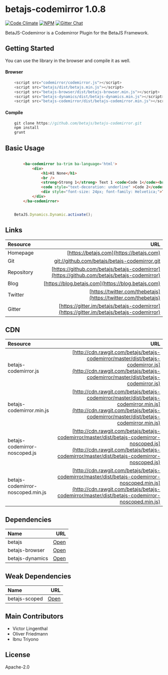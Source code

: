 # betajs-codemirror 1.0.8
[![Code Climate](https://codeclimate.com/github/betajs/betajs-codemirror/badges/gpa.svg)](https://codeclimate.com/github/betajs/betajs-codemirror)
[![NPM](https://img.shields.io/npm/v/betajs-codemirror.svg?style=flat)](https://www.npmjs.com/package/betajs-codemirror)
[![Gitter Chat](https://badges.gitter.im/betajs/betajs-codemirror.svg)](https://gitter.im/betajs/betajs-codemirror)

BetaJS-Codemirror is a Codemirror Plugin for the BetaJS Framework.



## Getting Started


You can use the library in the browser and compile it as well.

#### Browser

```javascript
	<script src="codemirror/codemirror.js"></script>
	<script src="betajs/dist/betajs.min.js"></script>
	<script src="betajs-browser/dist/betajs-browser.min.js"></script>
	<script src="betajs-dynamics/dist/betajs-dynamics.min.js"></script>
	<script src="betajs-codemirror/dist/betajs-codemirror.min.js"></script>
``` 

#### Compile

```javascript
	git clone https://github.com/betajs/betajs-codemirror.git
	npm install
	grunt
```



## Basic Usage


```html

		<ba-codemirror ba-trim ba-language='html'>
			<div>
				<h1>H1 None</h1>
				<br />
				<strong>Strong 1</strong> Text 1 <code>Code 1</code><br />
				<code style="text-decoration: underline" >Code 2</code><strong> Strong 2</strong>
				<div style="font-size: 24px; font-family: Helvetica;">Text 2</div>
			</div>
		</ba-codemirror>

```

```javascript

	BetaJS.Dynamics.Dynamic.activate();

```



## Links
| Resource   | URL |
| :--------- | --: |
| Homepage   | [https://betajs.com](https://betajs.com) |
| Git        | [git://github.com/betajs/betajs-codemirror.git](git://github.com/betajs/betajs-codemirror.git) |
| Repository | [https://github.com/betajs/betajs-codemirror](https://github.com/betajs/betajs-codemirror) |
| Blog       | [https://blog.betajs.com](https://blog.betajs.com) | 
| Twitter    | [https://twitter.com/thebetajs](https://twitter.com/thebetajs) | 
| Gitter     | [https://gitter.im/betajs/betajs-codemirror](https://gitter.im/betajs/betajs-codemirror) | 




## CDN
| Resource | URL |
| :----- | -------: |
| betajs-codemirror.js | [http://cdn.rawgit.com/betajs/betajs-codemirror/master/dist/betajs-codemirror.js](http://cdn.rawgit.com/betajs/betajs-codemirror/master/dist/betajs-codemirror.js) |
| betajs-codemirror.min.js | [http://cdn.rawgit.com/betajs/betajs-codemirror/master/dist/betajs-codemirror.min.js](http://cdn.rawgit.com/betajs/betajs-codemirror/master/dist/betajs-codemirror.min.js) |
| betajs-codemirror-noscoped.js | [http://cdn.rawgit.com/betajs/betajs-codemirror/master/dist/betajs-codemirror-noscoped.js](http://cdn.rawgit.com/betajs/betajs-codemirror/master/dist/betajs-codemirror-noscoped.js) |
| betajs-codemirror-noscoped.min.js | [http://cdn.rawgit.com/betajs/betajs-codemirror/master/dist/betajs-codemirror-noscoped.min.js](http://cdn.rawgit.com/betajs/betajs-codemirror/master/dist/betajs-codemirror-noscoped.min.js) |



## Dependencies
| Name | URL |
| :----- | -------: |
| betajs | [Open](https://github.com/betajs/betajs) |
| betajs-browser | [Open](https://github.com/betajs/betajs-browser) |
| betajs-dynamics | [Open](https://github.com/betajs/betajs-dynamics) |


## Weak Dependencies
| Name | URL |
| :----- | -------: |
| betajs-scoped | [Open](https://github.com/betajs/betajs-scoped) |


## Main Contributors

- Victor Lingenthal
- Oliver Friedmann
- Ibnu Triyono

## License

Apache-2.0








